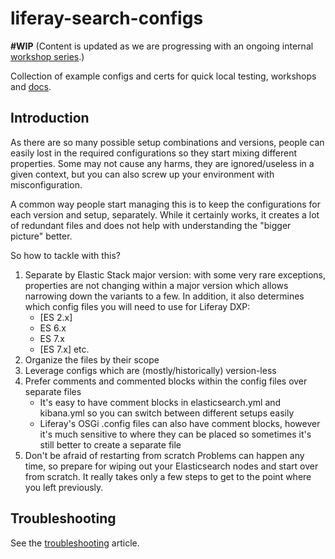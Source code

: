 # liferay-search-configs

**#WIP** (Content is updated as we are progressing with an ongoing internal [workshop series](https://grow.liferay.com/learn/Search+Workshops+for+SUHU+CSEs).)

Collection of example configs and certs for quick local testing, workshops and [docs](https://learn.liferay.com/dxp/7.x/en/using_search.html).

## Introduction

As there are so many possible setup combinations and versions, people can easily lost in the required configurations so they start mixing different properties. Some may not cause any harms, they are ignored/useless in a given context, but you can also screw up your environment with misconfiguration.

A common way people start managing this is to keep the configurations for each version and setup, separately. While it certainly works, it creates a lot of redundant files and does not help with understanding the "bigger picture" better.

So how to tackle with this?

1. Separate by Elastic Stack major version: with some very rare exceptions, properties are not changing within a major version which allows narrowing down the variants to a few. In addition, it also determines which config files you will need to use for Liferay DXP:
    * [ES 2.x]
    * ES 6.x
    * ES 7.x
    * [ES 7.x]
      etc.
1. Organize the files by their scope
1. Leverage configs which are (mostly/historically) version-less
1. Prefer comments and commented blocks within the config files over separate files  
    * It's easy to have comment blocks in elasticsearch.yml and kibana.yml so you can switch between different setups easily  
    * Liferay's OSGi .config files can also have comment blocks, however it's much sensitive to where they can be placed so sometimes it's still better to create a separate file
1. Don't be afraid of restarting from scratch
        Problems can happen any time, so prepare for wiping out your Elasticsearch nodes and start over from scratch. It really takes only a few steps to get to the point where you left previously.

## Troubleshooting

See the [troubleshooting](troubleshooting.md) article.
